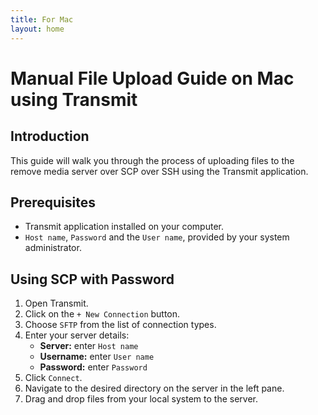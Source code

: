 ```yaml
---
title: For Mac
layout: home
---
```


# Manual File Upload Guide on Mac using Transmit

## Introduction
This guide will walk you through the process of uploading files to the remove media server over SCP over SSH using the Transmit application.

## Prerequisites
- Transmit application installed on your computer.
- `Host name`, `Password` and the `User name`, provided by your system administrator.

## Using SCP with Password
1. Open Transmit.
2. Click on the `+ New Connection` button.
3. Choose `SFTP` from the list of connection types.
4. Enter your server details:
    - **Server:** enter `Host name`
    - **Username:** enter `User name`
    - **Password:** enter `Password`
7. Click `Connect`.
8. Navigate to the desired directory on the server in the left pane.
9. Drag and drop files from your local system to the server.
